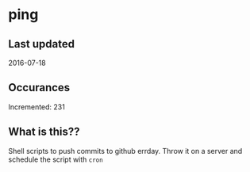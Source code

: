 # ping

## Last updated
2016-07-18

## Occurances
Incremented: 231

## What is this?? 
Shell scripts to push commits to github errday. Throw it on a server and schedule the script with `cron`
